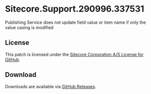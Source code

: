 # Sitecore.Support.290996.337531
Publishing Service does not update field value or item name if only the value casing is modified

## License  
This patch is licensed under the [Sitecore Corporation A/S License for GitHub](https://github.com/sitecoresupport/Sitecore.Support.290996.337531/blob/master/LICENSE).  

## Download  
Downloads are available via [GitHub Releases](https://github.com/sitecoresupport/Sitecore.Support.290996.337531/releases).  
